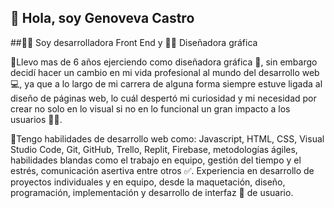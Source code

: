 ## 👋 Hola, soy Genoveva Castro

##👩‍💻 Soy desarrolladora Front End y 👩‍🎨 Diseñadora gráfica 

🔸Llevo mas de 6 años ejerciendo como diseñadora gráfica 🎨, sin embargo decidí hacer un cambio en mi vida profesional al mundo del desarrollo web 💻,
  ya que a lo largo de mi carrera de alguna forma siempre estuve ligada al diseño de páginas web, lo cuál despertó mi curiosidad y mi necesidad 
  por crear no solo en lo visual si no en lo funcional un gran impacto a los usuarios 👩‍💻. 

🔸Tengo habilidades de desarrollo web como: Javascript, HTML, CSS, Visual Studio Code, Git, GitHub, Trello, Replit, Firebase, metodologías ágiles,
  habilidades blandas como el trabajo en equipo, gestión del tiempo y el estrés, comunicación asertiva entre otros ✅.
  Experiencia en desarrollo de proyectos individuales y en equipo, desde la maquetación, diseño, programación, implementación
  y desarrollo de interfaz 🔀 de usuario.
